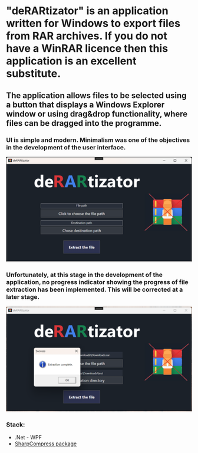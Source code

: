 # "deRARtizator" is an application written for Windows to export files from RAR archives. If you do not have a WinRAR licence then this application is an excellent substitute.

## The application allows files to be selected using a button that displays a Windows Explorer window or using drag&drop functionality, where files can be dragged into the programme.

### UI is simple and modern. Minimalism was one of the objectives in the development of the user interface.
<img src="images/img1.png">

### Unfortunately, at this stage in the development of the application, no progress indicator showing the progress of file extraction has been implemented. This will be corrected at a later stage.
<img src="images/img2.png">

<h3>Stack:</h3>
<ul>
 <li>.Net - WPF</li>
 <li><a href="https://www.nuget.org/packages/SharpCompress/0.36.0?_src=template">SharpCompress package</li>
</ul>

